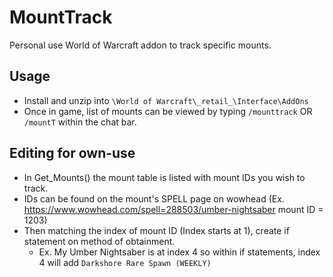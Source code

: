 # MountTrack
Personal use World of Warcraft addon to track specific mounts.

## Usage
-   Install and unzip into `\World of Warcraft\_retail_\Interface\AddOns`
-   Once in game, list of mounts can be viewed by typing `/mounttrack` OR `/mountT` within the chat bar.

## Editing for own-use
-   In Get_Mounts() the mount table is listed with mount IDs you wish to track.
-   IDs can be found on the mount's SPELL page on wowhead (Ex. https://www.wowhead.com/spell=288503/umber-nightsaber mount ID = 1203)
-   Then matching the index of mount ID (Index starts at 1), create if statement on method of obtainment.
    - Ex. My Umber Nightsaber is at index 4 so within if statements, index 4 will add `Darkshore Rare Spawn (WEEKLY)`
